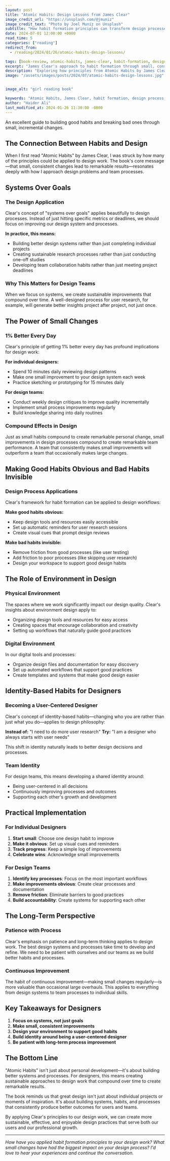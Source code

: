 ```yaml
---
layout: post
title: "Atomic Habits: Design Lessons from James Clear"
image_credit_url: "https://unsplash.com/@jmuniz"
image_credit_text: "Photo by Joel Muniz on Unsplash"
subtitle: "How habit formation principles can transform design processes and team workflows"
date: 2024-07-01 12:00:00 +0000
read_time: 5
categories: ["reading"]
redirect_from:
  - /reading/2024/01/26/atomic-habits-design-lessons/

tags: [book-review, atomic-habits, james-clear, habit-formation, design-process, team-workflows]
excerpt: "James Clear's approach to habit formation through small, consistent actions has profound implications for design processes and team workflows."
description: "Exploring how principles from Atomic Habits by James Clear can be applied to design processes, team workflows, and building better design systems."
image: "/assets/images/posts/2024/07/atomic-habits-design-lessons.jpg"


image_alt: "girl reading book"

keywords: "Atomic Habits, James Clear, habit formation, design process, team workflows, systems thinking, design methodology"
author: "Haider Ali"
last_modified_at: 2024-01-26 11:30:00 -0800
---
```


An excellent guide to building good habits and breaking bad ones through small, incremental changes.

## The Connection Between Habits and Design

When I first read "Atomic Habits" by James Clear, I was struck by how many of the principles could be applied to design work. The book's core message—that small, consistent changes lead to remarkable results—resonates deeply with how I approach design problems and team processes.

## Systems Over Goals

### The Design Application
Clear's concept of "systems over goals" applies beautifully to design processes. Instead of just hitting specific metrics or deadlines, we should focus on improving our design system and processes.

**In practice, this means:**
- Building better design systems rather than just completing individual projects
- Creating sustainable research processes rather than just conducting one-off studies
- Developing team collaboration habits rather than just meeting project deadlines

### Why This Matters for Design Teams
When we focus on systems, we create sustainable improvements that compound over time. A well-designed process for user research, for example, will generate better insights project after project, not just once.

## The Power of Small Changes

### 1% Better Every Day
Clear's principle of getting 1% better every day has profound implications for design work:

**For individual designers:**
- Spend 10 minutes daily reviewing design patterns
- Make one small improvement to your design system each week
- Practice sketching or prototyping for 15 minutes daily

**For design teams:**
- Conduct weekly design critiques to improve quality incrementally
- Implement small process improvements regularly
- Build knowledge sharing into daily routines

### Compound Effects in Design
Just as small habits compound to create remarkable personal change, small improvements in design processes compound to create remarkable team performance. A team that consistently makes small improvements will outperform a team that occasionally makes large changes.

## Making Good Habits Obvious and Bad Habits Invisible

### Design Process Applications
Clear's framework for habit formation can be applied to design workflows:

**Make good habits obvious:**
- Keep design tools and resources easily accessible
- Set up automatic reminders for user research sessions
- Create visual cues that prompt design reviews

**Make bad habits invisible:**
- Remove friction from good processes (like user testing)
- Add friction to poor processes (like skipping user research)
- Design your workspace to support good design habits

## The Role of Environment in Design

### Physical Environment
The spaces where we work significantly impact our design quality. Clear's insights about environment design apply to:
- Organizing design tools and resources for easy access
- Creating spaces that encourage collaboration and creativity
- Setting up workflows that naturally guide good practices

### Digital Environment
In our digital tools and processes:
- Organize design files and documentation for easy discovery
- Set up automated workflows that support good practices
- Create templates and systems that make good design easier

## Identity-Based Habits for Designers

### Becoming a User-Centered Designer
Clear's concept of identity-based habits—changing who you are rather than just what you do—applies to design philosophy:

**Instead of:** "I need to do more user research"
**Try:** "I am a designer who always starts with user needs"

This shift in identity naturally leads to better design decisions and processes.

### Team Identity
For design teams, this means developing a shared identity around:
- Being user-centered in all decisions
- Continuously improving processes and outcomes
- Supporting each other's growth and development

## Practical Implementation

### For Individual Designers
1. **Start small**: Choose one design habit to improve
2. **Make it obvious**: Set up visual cues and reminders
3. **Track progress**: Keep a simple log of improvements
4. **Celebrate wins**: Acknowledge small improvements

### For Design Teams
1. **Identify key processes**: Focus on the most important workflows
2. **Make improvements obvious**: Create clear processes and documentation
3. **Remove friction**: Eliminate barriers to good practices
4. **Build accountability**: Create systems for supporting each other

## The Long-Term Perspective

### Patience with Process
Clear's emphasis on patience and long-term thinking applies to design work. The best design systems and processes take time to develop and refine. We need to be patient with ourselves and our teams as we build better habits and processes.

### Continuous Improvement
The habit of continuous improvement—making small changes regularly—is more valuable than occasional large overhauls. This applies to everything from design systems to team processes to individual skills.

## Key Takeaways for Designers

1. **Focus on systems, not just goals**
2. **Make small, consistent improvements**
3. **Design your environment to support good habits**
4. **Build identity around being a user-centered designer**
5. **Be patient with long-term process improvement**

## The Bottom Line

"Atomic Habits" isn't just about personal development—it's about building better systems and processes. For designers, this means creating sustainable approaches to design work that compound over time to create remarkable results.

The book reminds us that great design isn't just about individual projects or moments of inspiration. It's about building systems, habits, and processes that consistently produce better outcomes for users and teams.

By applying Clear's principles to our design work, we can create more sustainable, effective, and enjoyable design practices that serve both our users and our professional growth.

---

*How have you applied habit formation principles to your design work? What small changes have had the biggest impact on your design process? I'd love to hear your experiences and continue the conversation.*
